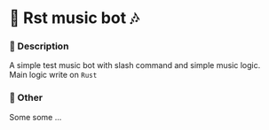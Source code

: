 # 🦀 Rst music bot 🎶

### 🔵 Description

A simple test music bot with slash command and simple music logic. <br>
Main logic write on `Rust`

### 🔵 Other

Some some ...